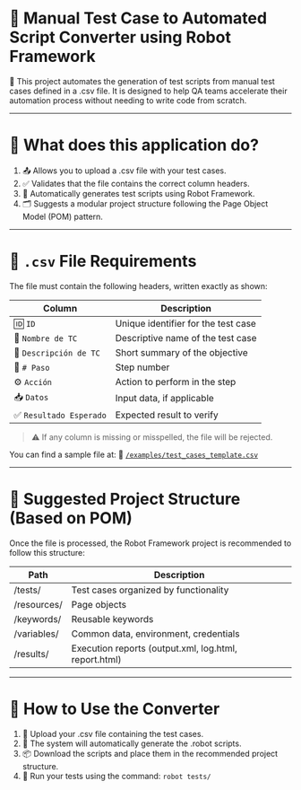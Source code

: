 # 🤖 Manual Test Case to Automated Script Converter using Robot Framework
🎯 This project automates the generation of test scripts from manual test cases defined in a .csv file. It is designed to help QA teams accelerate their automation process without needing to write code from scratch.

---

# 📂 What does this application do?
1. 📤 Allows you to upload a .csv file with your test cases.
2. ✅ Validates that the file contains the correct column headers.
3. 🤖 Automatically generates test scripts using Robot Framework.
4. 🗂️ Suggests a modular project structure following the Page Object Model (POM) pattern.

---

# 🧾 `.csv` File Requirements
The file must contain the following headers, written exactly as shown:

| Column                 | Description                         |
| ---------------------- | ----------------------------------- |
| 🆔 `ID`                | Unique identifier for the test case |
| 📛 `Nombre de TC`      | Descriptive name of the test case   |
| 📝 `Descripción de TC` | Short summary of the objective      |
| 🔢 `# Paso`            | Step number                         |
| ⚙️ `Acción`            | Action to perform in the step       |
| 📥 `Datos`             | Input data, if applicable           |
| ✅ `Resultado Esperado` | Expected result to verify           |

> ⚠️ If any column is missing or misspelled, the file will be rejected.

You can find a sample file at:
📄 [`/examples/test_cases_template.csv`](./examples/test_cases_template.csv)

---

# 📁 Suggested Project Structure (Based on POM)
Once the file is processed, the Robot Framework project is recommended to follow this structure:

| Path                 | Description                         |
| ---------------------| ----------------------------------- |
|/tests/               | Test cases organized by functionality |
|/resources/           | Page objects |
|/keywords/            | Reusable keywords |
|/variables/           | Common data, environment, credentials |
|/results/             |Execution reports (output.xml, log.html, report.html) |

---

# 🚀 How to Use the Converter
1. 🔽 Upload your .csv file containing the test cases.
2. 🤖 The system will automatically generate the .robot scripts.
3. 📦 Download the scripts and place them in the recommended project structure.
4. 🧪 Run your tests using the command: `robot tests/`
